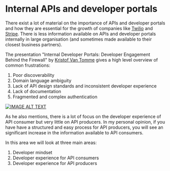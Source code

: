 # Internal APIs and developer portals

There exist a lot of material on the importance of APIs and developer portals and how they are essential for the growth of companies like [Twilio](https://www.twilio.com/docs) and [Stripe](https://stripe.com/docs). 
There is less information available on APIs and developer portals internally in large organisation (and sometimes made available to their closest business partners). 

The presentation "Internal Developer Portals: Developer Engagement Behind the Firewall"  by [Kristof Van Tomme](https://twitter.com/kvantomme) gives a high level overview of common frustrations:

1. Poor discoverability 
2. Domain language ambiguity
3. Lack of API design standards and inconsistent developer experience
4. Lack of documentation
5. Fragmented and complex authentication


<div>
  <a href="https://www.youtube.com/watch?v=ZWIUn5BHDBc"><img src="https://img.youtube.com/vi/ZWIUn5BHDBc/0.jpg" alt="IMAGE ALT TEXT"></a>
</div>

As he also mentions, there is a lot of focus on the developer experience of API consumer but very little on API producers. 
In my personal opinion, if you have have a structured and easy process for API producers, you will see an significant increase in the information available to API consumers. 

In this area we will look at three main areas: 

1. Developer mindset
1. Developer experience for API consumers
1. Developer experience for API producers